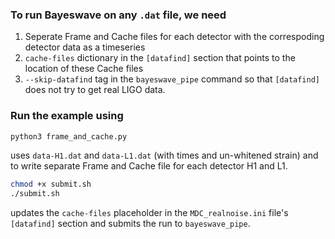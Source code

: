### To run Bayeswave on any ``.dat`` file, we need

1) Seperate Frame and Cache files for each detector with the correspoding detector data as a timeseries
2) ``cache-files`` dictionary in the ``[datafind]`` section that points to the location of these Cache files
3)  ``--skip-datafind`` tag in the ``bayeswave_pipe`` command so that ``[datafind]`` does not try to get real LIGO data.

### Run the example using

```bash
python3 frame_and_cache.py 
```

uses ``data-H1.dat`` and ``data-L1.dat`` (with times and un-whitened strain) and to write separate Frame and Cache file for each detector H1 and L1. 

```bash
chmod +x submit.sh
./submit.sh
```

updates the ``cache-files`` placeholder in the ``MDC_realnoise.ini`` file's ``[datafind]`` section and submits the run to ``bayeswave_pipe``.
